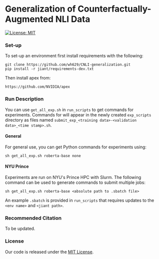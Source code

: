 # Generalization of Counterfactually-Augmented NLI Data

[![License: MIT](https://img.shields.io/badge/License-MIT-green.svg)](https://opensource.org/licenses/MIT)

### Set-up

To set-up  an environment first install requirements with the following:

```
git clone https://github.com/wh629/CNLI-generalization.git
pip install -r jiant/requirements-dev.txt
```

Then install apex from:

`https://github.com/NVIDIA/apex`

### Run Description

You can use `get_all_exp.sh` in `run_scripts` to get commands for experiments. Commands for will appear in the newly created `exp_scripts` directory as files named `submit_exp_<training data>-<validation data>_<time stamp>.sh`.

#### General

For general use, you can get Python commands for experiments using:

```
sh get_all_exp.sh roberta-base none
```

#### NYU Prince

Experiments are run on NYU's Prince HPC with Slurm. The following command can be used to generate commands to submit multiple jobs:

```
sh get_all_exp.sh roberta-base <absolute path to .sbatch file>
```

An example `.sbatch` is provided in `run_scripts` that requires updates to the `<env name>` and `<jiant path>`.

### Recommended Citation

To be updated.

### License
Our code is released under the [MIT License](https://github.com/jiant-dev/jiant/blob/master/LICENSE).
